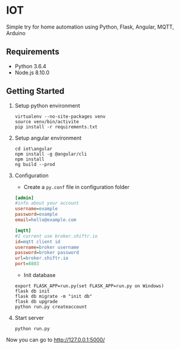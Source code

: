 # IOT
Simple try for home automation using Python, Flask, Angular, MQTT, Arduino

## Requirements
* Python 3.6.4
* Node.js 8.10.0

## Getting Started
1. Setup python environment
    ```
    virtualenv --no-site-packages venv
    source venv/bin/activite
    pip install -r requirements.txt
    ```
2. Setup angular environment
	
	```
    cd iot\angular
    npm install -g @angular/cli
	npm install
    ng build --prod
	```
3. Configuration
    
    - Create a ```py.conf``` file in configuration folder
    ```ini
    [admin]
    #info about your account
    username=example
    password=example
    email=hello@example.com

    [mqtt]
    #I current use broker.shiftr.io
    id=mqtt client id
    username=broker username
    password=broker password
    url=broker.shiftr.io
    port=8883
    ```
    - Init database
    ```
    export FLASK_APP=run.py(set FLASK_APP=run.py on Windows)
    flask db init
    flask db migrate -m "init db"
    flask db upgrade
    python run.py createaccount
    ```
4. Start server
    ```
    python run.py
    ```
Now you can go to http://127.0.0.1:5000/
